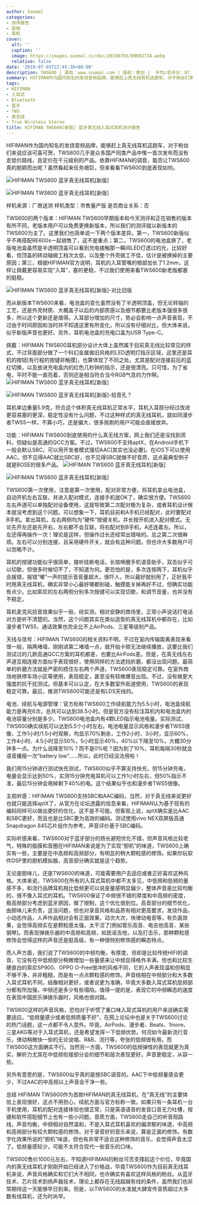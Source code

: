 ```yaml
---
author: Soomal
categories:
- 测评报告
- 音频
- 耳机
cover:
  alt: ''
  caption: ''
  image: https://images.soomal.cc/doc/20190703/00082734.webp
  relative: false
date: '2019-07-03T22:45:36+08:00'
description: TWS600 | 源自：www.soomal.com | 版权：原创 |  平均/总评分：07.38/59
summary: HIFIMAN作为国内知名的发烧音频品牌，能够赶上真无线耳机这趟车，对于粉丝们来说应该可喜可贺，TWS600几乎是众多国产同类产品中惟一首次发布而没有走低价路线，且定价在千元级别的产品。依靠HIFIMAN的调音，能否让TWS600真的脱颖而出呢？
tags:
- HIFIMAN
- 入耳式
- Bluetooth
- 蓝牙
- TWS
- 真无线
- True Wireless Stereo
title: HIFIMAN TWS600[新版] 蓝牙真无线入耳式耳机测评报告
---
```


HIFIMAN作为国内知名的发烧音频品牌，能够赶上真无线耳机这趟车，对于粉丝们来说应该可喜可贺，TWS600几乎是众多国产同类产品中惟一首次发布而没有走低价路线，且定价在千元级别的产品。依靠HIFIMAN的调音，能否让TWS600真的脱颖而出呢？虽然看起来任务艰巨，但来看看TWS600到底表现如何。



![HIFIMAN TWS600 蓝牙真无线耳机[新版]](https://images.soomal.cc/doc/20190627/00082652_01.webp)



![HIFIMAN TWS600 蓝牙真无线耳机[新版]](https://images.soomal.cc/doc/20190627/00082651_01.webp)



样机来源：厂商送测
样机类型：市售量产版
是否商业关系：否



TWS600的两个版本：HIFIMAN TWS600早期版本和今天测评和正在销售的版本有所不同，老版本用户可以免费更换新版本，所以我们的测评就以新版本的TWS600为主了。这里我们也简单说一下两个版本差异。第一，TWS600新版似乎不再搭配RE600s一起销售了，这不是重点；第二，TWS600的电池盒换了，老版电池盒虽然是半透明顶盖可以看到充电接触那一瞬间LED灯透过的光，比较好看，但顶盖的转动轴做工档次太低，以及整个外壳做工不佳，估计是被换掉的主要原因；第三，根据HIFIMAN官方说明，耳机的入耳管嘴的根部加长了1.2mm，这样让佩戴更容易实现“入耳”，塞的更稳，不过我们使用来看TWS600新老版都塞的挺稳。



![HIFIMAN TWS600 蓝牙真无线耳机[新版]-对比旧版](https://images.soomal.cc/doc/20190627/00082656.webp)



而从新版本TWS600来看，电池盒的变化虽然没有了半透明顶盖，但无论转轴的工艺，还是外壳材质、大概盖子以后的内部质感以及细节都要比老版本强很多很多，所以这个更新还是值得。入耳部分增加的尺寸，势必会影响一点声音表现，不过由于时间原因和当时并不知道这里有所变化，所以没有仔细对比，但大体来说，似乎新版声音也更好。另外，耳机电池盒的充电口盖为USB Type-C。

佩戴：HIFIMAN TWS600耳机部分设计大体上虽然属于目前真无线比较常见的样式，不过背面部分做了一个科幻金属做旧风格的LED透明灯指示区域，这里还是耳机的按钮[有行程的按键非触摸]，也算体现了不同之处。尤其是配对连接前后的蓝红切换，以及放进充电盒内的红色几秒钟的指示，还是很漂亮。只可惜，为了省电，平时不能一直亮着，否则还是相当符合当今RGB气息的力作啊。
![HIFIMAN TWS600 蓝牙真无线耳机[新版]](https://images.soomal.cc/doc/20190627/00082655_01.webp)




![HIFIMAN TWS600 蓝牙真无线耳机[新版]-拾音孔？](https://images.soomal.cc/doc/20190627/00082660_01.webp)




耳机单边重量5.9克，符合这个体积真无线耳机正常水平，耳机入耳部分经过改进更容易塞的更深，稳定性没有什么问题，不过这种样式的真无线耳机，就如同漫步者TWS5一样，不算小巧，还是偏大，很多挑剔的用户可能会直接放弃。

功能：HIFIMAN TWS600到底使用的什么真无线方案，网上我们还是没找到资料，但疑似是高通的QCC方案。不过，TWS600不支持aptX，在Android手机下一般会默认SBC，可以用开发者模式强切AAC[其实也没必要]。在iOS下可以使用AAC。但不见得AAC就比SBC好，也不见得SBC就做不好音质，这点最典型例子就是BOSE的很多产品。
![HIFIMAN TWS600 蓝牙真无线耳机[新版]](https://images.soomal.cc/doc/20190627/00082648_01.webp)




![HIFIMAN TWS600 蓝牙真无线耳机[新版]](https://images.soomal.cc/doc/20190627/00082657_01.webp)




TWS600第一次使用，注意是第一次使用，配对非常方便，将耳机拿出电池盒，自动开机左右互联，并进入配对模式，连接手机就OK了，确实很方便。TWS600左右声道可以单独配对设备使用，这就导致第二次配对极为复杂，或者耳机设计根本就没考虑到这个问题。可以想象一下，耳机目前和A手机已经配对，此时要配对B手机。拿出耳机，左右两侧均为“硬件”按键关机，并长按开机进入配对模式。无论先开左还是先开右，左右都不会互联，将右配对到B手机，A还连着左。所以，左还得再操作一次！理论是这样，但操作过长还经常出错啥的。总之第二次很麻烦。左右可以分别连接，且采用硬件开关，就会有这种问题。但也许大多数用户可以忽略不计。

耳机的按键功能似乎很简单，接听挂断电话，长按唤醒手机语音助手，双击似乎可以切歌，但很多时候切不了，不知道为何。更恐怕的是，多次连按两下，耳机似乎会报错，报错“嘟”一声的提示音音量超大，很吓人，所以最好就别用了，正好我平时用真无线耳机，确实非常小心最好哪都别碰，触摸能关掉再好不过，但确实功能有点少。比如索尼的左右两侧分别多次按键可以实现切歌，和调节音量，也并没有不稳定。

耳机麦克风拾音效果似乎一般，经实测，相对安静的商场里，正常小声说话打电话对方是听不清楚的。当然，这个问题其实在类似造型的真无线耳机中都存在，比如漫步者TWS5，通话效果也完全比不上AirPods、三星等级别产品。

天线与信号：HIFIMAN TWS600的相关资料不明，不过在室内传输距离表现来看很一般，隔两堵墙，刚刚进第二堵墙一点，就开始卡顿无法继续播放，这要比我们测试过的几款高通QCC方案的耳机都差，也要比AirPods差。但是，在真无线左右声道互相连接方面似乎表现很好，使用同样的方法遮挡折磨，都没出现问题。最简单的折磨方法就是严密的捂住左右两个声道，TWS600表现稳定可靠。在室外商场地铁停车场小区等使用，表现稳定，甚至没有轻微爆音出现。不过，没有做更大强度的抗干扰测试。但基本可以认定，在大多数室外街道使用，TWS600的表现稳定可靠。最后，推测TWS600可能还是有LDS天线的。

电池、续航与电源管理：官方标称TWS600工作续航能力为5.5小时，电池盒续航能力是再充6次，总共可以达到38.5小时。但是官方没有标注耳机内和电池盒内的电池容量分别是多少。TWS600电池盒内有4颗LED指示电池电量。实际测试，TWS600确实续航可以达到5.5个小时左右。电池电量显示风格和漫步者TWS5很像，工作1小时/1.5小时观察，均显示70%剩余，工作2小时、3小时，显示60%，工作4小时、4.5小时显示50%，5小时显示40%，40%以下降至10%，大概30分钟多一点。为什么说降至10%？而不是0%呢？因为到了10%，耳机每隔30秒就会语音播报一次“battery low”……所以，此时已经没法用啦！

我们用15分钟进行测试快充测试，TWS600似乎不算支持快充，但15分钟充电，电量会显示达到50%，实测15分钟充电耳机可以工作1小时左右，但50%指示不准，最后15分钟会用掉剩下40%的电。这个结果似乎也和漫步者TWS5很像。

主观听感：HIFIMAN TWS600支持SBC和AAC编码，当然，对于真无线来说更好也就只能选择aptX了，从官方在论坛透露的信息来看，HIFIMAN认为基于现有的编码同样可以做出更好的优化，这不是不可能。但客观上说，aptX确实是比AAC和SBC更好，而且也是比SBC更为高效的编码。测试使用vivo NEX双屏版高通Snapdragon 845芯片组作为参考。声音评价基于SBC编码。

实际听感来看，TWS600对于蓝牙部分的扬长避短优化不错，但声音风格比较老气，特殊的振膜和音圈在HIFIMAN来说是为了实现“胆机”的味道，TWS600上确实有一些，主要是在中高频和高频部分，有明显的稍大颗粒感的修饰。如果你玩软件DSP里的胆机模拟器，高音部分确实就是这个趋势。

无论是胆味儿，还是TWS600的味道，可能需要用户去适应或者正好喜欢这种风格。大体来说，TWS600在所有的入耳式耳机中都不太多见，中低频和低频的量感不多，和流行品牌耳机相比低频更可以说是量感明显偏少，整体声音是比较均衡的，很不像入耳式的耳机。TWS600保证了中频很不错的厚度和中高频的密度，极高频部分考虑到蓝牙原因，做了限制，这个优化很到位。高音部分的细节优化，由胆味儿来负责，这没问题，但也对录音风格和品质有相对更高要求，发烧作品，小动态作品，人声作品相对会有正面效果。动次大次，快律动电音等，有负面效果，会觉得高频实在是颗粒感太强，太干涩了[例如管乐高音、电吉他高音、某些钢琴]。而表现弹拨乐器的中高频和高频，如民谣吉他，以及打击乐，那种颗粒感修饰会觉得这样的声音还是挺高级，有一种很特别修饰感的瞬态特点。

而人声方面，我们说了TWS600的中频均衡，有厚度，但却是比较传统HIFI的调音，它没有在中低频部分稍微增加一些量感来让中频显得格外丰满，但也和比较生硬直白的索尼SP900、OPPO O-Free很冲的风格不同，它的人声表现温和但稍显不够干净，并非粗糙，而是有一点点颗粒感的修饰。声音结相在中频部分和大多数入耳式耳机不同，结像相对更好，或者说更为准确，毕竟大多数入耳式耳机低频部分都有所加强，中频还是多少有些塌陷。值得一提的是，表现它的中频瞬态的速度在表现中国民乐弹拨乐器时，风格也很对路。

TWS600这样的声音风格，恐怕对于听惯了重口味入耳式耳机的用户来说确实需要适应。“低频量感少或者低频质量不好”，在网上论坛中也是关于TWS600讨论的热门话题，这一点都不令人意外。毕竟，AirPods、漫步者、Beats、1more、三星AKG等对于入耳式耳机，还是希望发挥一下低频优势。何况如今最新流行音乐，律动稍微快一些的无论说唱、R&B、流行等，夸张的低频很有用。而TWS600这方面确实不行。当然另一方面，TWS600的低频弹性的表现就更为真实，解析力尤其在中低频衔接部分会的细节和层次表现更好。声音更稳定，从容一些。

另外有意思的是，TWS600似乎真的是按SBC调音的，AAC下中低频量感会更少，不过AAC的中高频以上声音会干净一些。

总结
HIFIMAN TWS600作为首款HIFIMAN的真无线耳机，在“真无线”的主要体验上表现很好，这点不用担心，续航方面与官方标称一致。如果只有一条耳机一台手机使用，耳机的配对连接体验也很正常，只是英语语音的发音口音无力吐槽，按键和软件搭配细节上也有一些小问题。音质方面，TWS600走自己的听音观路线，声音均衡，中频相对自然温和，不是入耳式耳机喜欢的偏浓郁的味道，中高频和高频部分有较大颗粒感的修饰，对于录音好的音乐来说，算是正面的修饰。有数字化效果所说的“胆机”味道，但也有非常不适合这种修饰的音乐，会觉得声音太涩了。低频量感较少，可能不太符合现代一些音乐的口味。

TWS600售价1000元左右，不知道HIFIMAN的粉丝可否支撑起这个价位，毕竟国内的真无线耳机才刚刚开始已经进入了价格战，毕竟TWS600作为目前真无线耳机来说，声音风格确实和它们大不相同，也许确实有喜欢这样风格的粉丝。从蓝牙技术、芯片技术到扬声器技术，理论上都存在无线超越有线的条件，虽然我们也非常期待这一天能够早日到来。但是，以TWS600的水准就大肆宣传音质超过大多数有线耳机，还为时尚早。